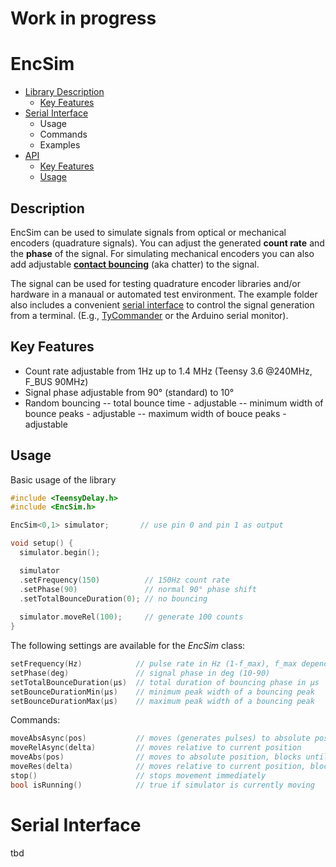 # Work in progress

# EncSim
- [Library Description](#description)
    - [Key Features](#key_features)
- [Serial Interface](#serial_interface)
    - Usage
    - Commands
    - Examples
- [API]()
  - [Key Features](#key_features)
  - [Usage](#usage)
 

## Description 
EncSim can be used to simulate signals from optical or mechanical encoders (quadrature signals). You can adjust the generated **count rate** and the **phase** of the signal. For simulating mechanical encoders you can also add adjustable [**contact bouncing**](https://en.wikipedia.org/wiki/Switch#Contact_bounce) (aka chatter) to the signal.



The signal can be used for testing quadrature encoder libraries and/or hardware in a manaual or automated test environment. 
The example folder also includes a convenient [serial interface](#serial_interface) to control the signal generation from a terminal. (E.g., [TyCommander](#https://github.com/Koromix/tytools) or the Arduino serial monitor). 

## Key Features
- Count rate adjustable from 1Hz up to 1.4 MHz (Teensy 3.6 @240MHz, F_BUS 90MHz)
- Signal phase adjustable from 90° (standard) to 10°
- Random bouncing
-- total bounce time - adjustable
-- minimum width of bounce peaks - adjustable
-- maximum width of bouce peaks - adjustable

## Usage
Basic usage of the library
```c++
#include <TeensyDelay.h>
#include <EncSim.h>

EncSim<0,1> simulator;       // use pin 0 and pin 1 as output

void setup() {
  simulator.begin();

  simulator
  .setFrequency(150)          // 150Hz count rate
  .setPhase(90)               // normal 90° phase shift
  .setTotalBounceDuration(0); // no bouncing
  
  simulator.moveRel(100);     // generate 100 counts
}
```
The following settings are available for the *EncSim* class:
```c++
setFrequency(Hz)            // pulse rate in Hz (1-f_max), f_max depends on board and F_BUS settings
setPhase(deg)               // signal phase in deg (10-90)
setTotalBounceDuration(µs)  // total duration of bouncing phase in µs
setBounceDurationMin(µs)    // minimum peak width of a bouncing peak
setBounceDurationMax(µs)    // maximum peak width of a bouncing peak
```
Commands:
```c++
moveAbsAsync(pos)           // moves (generates pulses) to absolute position, returns after starting the move
moveRelAsync(delta)         // moves relative to current position
moveAbs(pos)                // moves to absolute position, blocks until movement is done
moveRes(delta)              // moves relative to current position, blocks until movement is done
stop()                      // stops movement immediately
bool isRunning()            // true if simulator is currently moving
```
# Serial Interface
tbd

